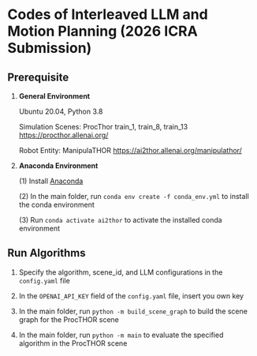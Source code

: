 
# Codes of Interleaved LLM and Motion Planning (2026 ICRA Submission)

## Prerequisite

1. **General Environment**

   Ubuntu 20.04, Python 3.8

   Simulation Scenes: ProcThor train_1, train_8, train_13 https://procthor.allenai.org/

   Robot Entity: ManipulaTHOR https://ai2thor.allenai.org/manipulathor/

2. **Anaconda Environment**

   (1) Install [Anaconda](https://www.anaconda.com/)

   (2) In the main folder, run `conda env create -f conda_env.yml` to install the conda environment

   (3) Run `conda activate ai2thor` to activate the installed conda environment

## Run Algorithms

1. Specify the algorithm, scene_id, and LLM configurations in the `config.yaml` file

2. In the `OPENAI_API_KEY` field of the `config.yaml` file, insert you own key
 
3. In the main folder, run `python -m build_scene_graph` to build the scene graph for the ProcTHOR scene

4. In the main folder, run `python -m main` to evaluate the specified algorithm in the ProcTHOR scene

